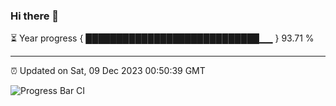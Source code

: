 ### Hi there 👋

⏳ Year progress { ████████████████████████████▁▁ } 93.71 %

---

⏰ Updated on Sat, 09 Dec 2023 00:50:39 GMT

![Progress Bar CI](https://github.com/liununu/liununu/workflows/Progress%20Bar%20CI/badge.svg)
